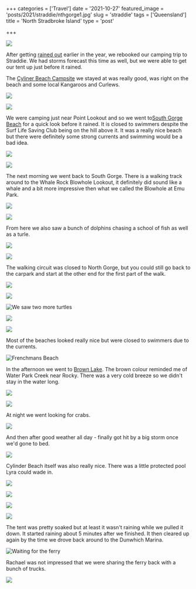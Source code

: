 +++
categories = ['Travel']
date = '2021-10-27'
featured_image = 'posts/2021/straddie/nthgorge1.jpg'
slug = 'straddie'
tags = ['Queensland']
title = 'North Stradbroke Island'
type = 'post'

+++

![](ferry-there.jpg)

After getting [rained out](https://www.abc.net.au/news/2021-03-22/qld-wet-weather-south-east-gold-coast/100020342) earlier in the year, we rebooked our camping trip to Straddie. We had storms forecast this time as well, but we were able to get our tent up just before it rained. 

The [Cyliner Beach Campsite](https://www.minjerribahcamping.com.au/location/3-cylinder-beach) we stayed at was really good, was right on the beach and some local Kangaroos and Curlews.

![](campsite1.jpg)

![](campsite2.jpg)

We were camping just near Point Lookout and so we went to[South Gorge Beach](https://stradbrokeisland.com/tour-item/south-gorge/) for a quick look before it rained. It is closed to swimmers despite the Surf Life Saving Club being on the hill above it. It was a really nice beach but there were definitely some strong currents and swimming would be a bad idea.

![](southgorge0.jpg)

![](southgorge1.jpg)

The next morning we went back to South Gorge. There is a walking track around to the Whale Rock Blowhole Lookout, it definitely did sound like a whale and a bit more impressive then what we called the Blowhole at Emu Park.

![](southgorge2.jpg)

![](blowhole.jpg)

From here we also saw a bunch of dolphins chasing a school of fish as well as a turle.

![](dolphin.jpg)

![](turtle.jpg)

The walking circuit was closed to North Gorge, but you could still go back to the carpark and start at the other end for the first part of the walk.

![](nthgorge1.jpg)

![](nthgorge2.jpg)

![](turle2.jpg "We saw two more turtles")

![](nthgorge3.jpg)

![](nthgorge4.jpg)

Most of the beaches looked really nice but were closed to swimmers due to the currents. 

![](whale-walk.jpg "Frenchmans Beach")

In the afternoon we went to [Brown Lake](https://en.wikipedia.org/wiki/Brown_Lake_%28Stradbroke_Island%29). The brown colour reminded me of Water Park Creek near Rocky. There was a very cold breeze so we didn't stay in the water long.

![](brownlake1.jpg)

![](brownlake2.jpg)

At night we went looking for crabs.

![](crab.jpg)

And then after good weather all day - finally got hit by a big storm once we'd gone to bed.

![](rain.jpg)

Cylinder Beach itself was also really nice. There was a little protected pool Lyra could wade in.

![](beach0.jpg)

![](beach1.jpg)

![](beach2.jpg)

![](beach3.jpg)

The tent was pretty soaked but at least it wasn't raining while we pulled it down. It started raining about 5 minutes after we finished. It then cleared up again by the time we drove back around to the Dunwhich Marina.

![](marina.jpg "Waiting for the ferry")

Rachael was not impressed that we were sharing the ferry back with a bunch of trucks.

![](ferry-back.jpg)
